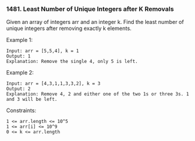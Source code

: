 ### 1481. Least Number of Unique Integers after K Removals

Given an array of integers arr and an integer k. Find the least number of unique integers after removing exactly k elements.

Example 1:

    Input: arr = [5,5,4], k = 1
    Output: 1
    Explanation: Remove the single 4, only 5 is left.

Example 2:

    Input: arr = [4,3,1,1,3,3,2], k = 3
    Output: 2
    Explanation: Remove 4, 2 and either one of the two 1s or three 3s. 1 and 3 will be left.

Constraints:

    1 <= arr.length <= 10^5
    1 <= arr[i] <= 10^9
    0 <= k <= arr.length
